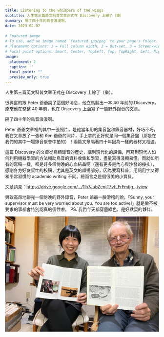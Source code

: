 ```yaml
---
title: Listening to the whispers of the wings
subtitle: 人生第三篇英文科普文章正式在 Discovery 上線了（樂）
summary: 隔了四十年的鳥音浪漫啊。
date: 2023-02-07

# Featured image
# To use, add an image named `featured.jpg/png` to your page's folder.
# Placement options: 1 = Full column width, 2 = Out-set, 3 = Screen-width
# Focal point options: Smart, Center, TopLeft, Top, TopRight, Left, Right, BottomLeft, Bottom, BottomRight
image:
  placement: 2
  caption: ''
  focal_point: ""
  preview_only: true
---
```


人生第三篇英文科普文章正式在 Discovery 上線了（樂）。

很興奮的跟 Peter 爺爺說了這個好消息，他立馬翻出一本 40 年前的 Discovery，原來他在整整 40 年前，也在 Discovery 上面寫了一篇野外錄音的文章。

隔了四十年的鳥音浪漫啊。

Peter 爺爺文章裡的其中一張照片，是他當年用的集音盤和錄音器材，好巧不巧，我在文章放了一張和 Ken 爺爺的照片，手上拿的正好就是同一個集音盤（那是在我們的其中一場錄音聚會中拍的）！兩篇文章隔著四十年因為一樣的器材又相遇。

這篇 Discovery 的文章從鳥類錄音的歷史，講到現代化的設備，再寫到現代人如何利用機器學習的方法輔助鳥音的資料收集和學習，盡量寫得淺顯易懂。而就如所有的寫稿一樣，都是好多個傍晚的心血結晶啊（還有更多是內心與沙發的掙扎），感謝各方好友幫忙的校稿，尤其是英文的順暢部分，因為要寫科普，用詞用字又得和平常習慣的 academic writing 不同。總而言之是個很美的小寶貝。

文章請見：https://drive.google.com/.../1lh7JubZentT7vtLFrFmtjg.../view

興致高昂地聊完一個傍晚的野外錄音，Peter 爺爺一臉滑稽的說，「Sunny, your supervisor must be very worried about you. You are too active!」就是做不被要求的事都會特別認真的個性啦。
PS. 我們今天都穿墨綠色，是好默契的夥伴。

![alt text](featured.jpg)